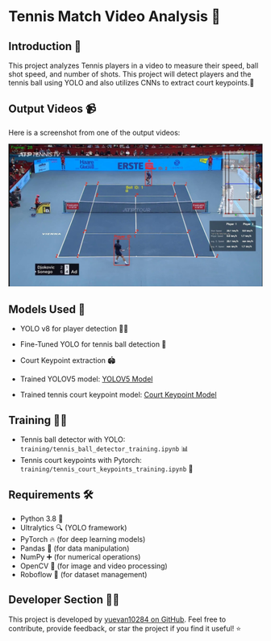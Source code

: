 
# Tennis Match Video Analysis 🎾

## Introduction 📜
This project analyzes Tennis players in a video to measure their speed, ball shot speed, and number of shots. This project will detect players and the tennis ball using YOLO and also utilizes CNNs to extract court keypoints.🚀

## Output Videos 📹
Here is a screenshot from one of the output videos:

![Screenshot](output_videos/screenshot.jpeg)

## Models Used 🤖
- YOLO v8 for player detection 🏃‍♂️
- Fine-Tuned YOLO for tennis ball detection 🎾
- Court Keypoint extraction 🏟️

- Trained YOLOV5 model: [YOLOV5 Model](https://drive.google.com/file/d/1UZwiG1jkWgce9lNhxJ2L0NVjX1vGM05U/view?usp=sharing)
- Trained tennis court keypoint model: [Court Keypoint Model](https://drive.google.com/file/d/1QrTOF1ToQ4plsSZbkBs3zOLkVt3MBlta/view?usp=sharing)

## Training 🏋️‍♀️
- Tennis ball detector with YOLO: `training/tennis_ball_detector_training.ipynb` 📊
- Tennis court keypoints with Pytorch: `training/tennis_court_keypoints_training.ipynb` 🧠

## Requirements 🛠️
- Python 3.8 🐍
- Ultralytics 🔍 (YOLO framework)
- PyTorch 🔥 (for deep learning models)
- Pandas 🐼 (for data manipulation)
- NumPy ➕ (for numerical operations)
- OpenCV 📸 (for image and video processing)
- Roboflow 🤖 (for dataset management)
  
## Developer Section 👨‍💻
This project is developed by [yuevan10284 on GitHub](https://github.com/yuevan10284). Feel free to contribute, provide feedback, or star the project if you find it useful! ⭐
